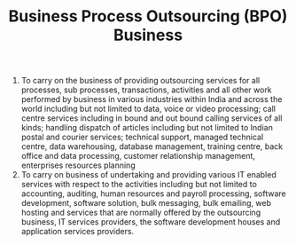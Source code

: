 ﻿---
title: "Business Process Outsourcing (BPO) Business"
weight: 306
layout: docs
---


1. To carry on the business of providing outsourcing services for all processes, sub processes, transactions, activities and all other work performed by business in various industries within India and across the world including but not limited to data, voice or video processing; call centre services including in bound and out bound calling services of all kinds; handling dispatch of articles including but not limited to Indian postal and courier services; technical support, managed technical centre, data warehousing, database management, training centre, back office and data processing, customer relationship management, enterprises resources planning
2. To carry on business of undertaking and providing various IT enabled services with respect to the activities including but not limited to accounting, auditing, human resources and payroll processing, software development, software solution, bulk messaging, bulk emailing, web hosting and services that are normally offered by the outsourcing business, IT services providers, the software development houses and application services providers.
